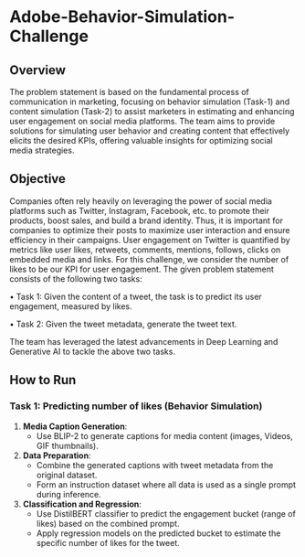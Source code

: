 # Adobe-Behavior-Simulation-Challenge

## Overview
The problem statement is based on the fundamental process of communication in marketing, focusing on behavior simulation (Task-1) and content simulation (Task-2) to assist marketers in estimating and enhancing user engagement on social media platforms. The team aims to provide solutions for simulating user behavior and creating content that effectively elicits the desired KPIs, offering valuable insights for optimizing social media strategies.

## Objective
Companies often rely heavily on leveraging the power of social media platforms such as Twitter, Instagram, Facebook, etc. to promote their products, boost sales, and build a brand identity. Thus, it is important for companies to optimize their posts to maximize user interaction and ensure efficiency in their campaigns.
User engagement on Twitter is quantified by metrics like user likes, retweets, comments, mentions, follows, clicks on embedded media and links. For this challenge, we consider the number of likes to be our KPI for user engagement. The given problem statement consists of the following two tasks:

• Task 1: Given the content of a tweet, the task is to predict its user engagement, measured by likes.

• Task 2: Given the tweet metadata, generate the tweet text.

The team has leveraged the latest advancements in Deep Learning and Generative AI to tackle the above two tasks.

## How to Run

### Task 1: Predicting number of likes (Behavior Simulation)
1. **Media Caption Generation**:
   - Use BLIP-2 to generate captions for media content (images, Videos, GIF thumbnails).
2. **Data Preparation**:
   - Combine the generated captions with tweet metadata from the original dataset.
   - Form an instruction dataset where all data is used as a single prompt during inference.
3. **Classification and Regression**:
   - Use DistilBERT classifier to predict the engagement bucket (range of likes) based on the combined prompt.
   - Apply regression models on the predicted bucket to estimate the specific number of likes for the tweet.




